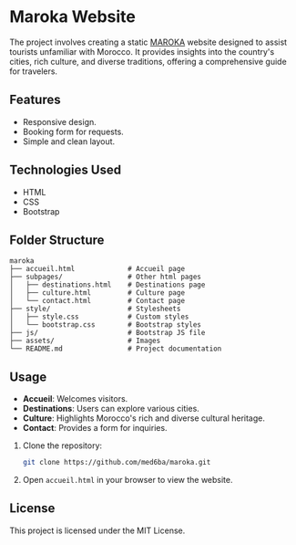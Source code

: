 # Maroka Website

The project involves creating a static <a href="https://maroka.netlify.app" target="_blank">MAROKA</a> website designed to assist tourists unfamiliar with Morocco. It provides insights into the country's cities, rich culture, and diverse traditions, offering a comprehensive guide for travelers.

## Features

- Responsive design.
- Booking form for requests.
- Simple and clean layout.

## Technologies Used

- HTML
- CSS
- Bootstrap

## Folder Structure

```
maroka
├── accueil.html             # Accueil page
├── subpages/                # Other html pages
│   ├── destinations.html    # Destinations page
│   ├── culture.html         # Culture page
│   └── contact.html         # Contact page
├── style/                   # Stylesheets
│   ├── style.css            # Custom styles
│   └── bootstrap.css        # Bootstrap styles
├── js/                      # Bootstrap JS file
├── assets/                  # Images
└── README.md                # Project documentation
```

## Usage

- **Accueil**: Welcomes visitors.
- **Destinations**: Users can explore various cities.
- **Culture**: Highlights Morocco's rich and diverse cultural heritage.
- **Contact**: Provides a form for inquiries.

1. Clone the repository:

   ```bash
   git clone https://github.com/med6ba/maroka.git
   ```

2. Open `accueil.html` in your browser to view the website.

## License

This project is licensed under the MIT License.
